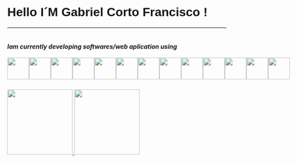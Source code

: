 <link href="https://fonts.googleapis.com/css?family=Poppins:100,200,300,400,500,600,700,800,900" rel="stylesheet">
<link rel="stylesheet" href="https://cdn.jsdelivr.net/gh/devicons/devicon@v2.15.1/devicon.min.css">
          
<h1 style="font-family:'Poppins', sans-serif;">Hello I´M Gabriel Corto Francisco !</h1>
<hr>



<div style="display:flex;">
  <main>
  <h5>Iam currently  developing softwares/web aplication using<br><br> 
  <div style="display:flex;">
  <img width="50px" height="50px" src="https://cdn.jsdelivr.net/gh/devicons/devicon/icons/html5/html5-original.svg" />
  <img width="50px" height="50px" src="https://cdn.jsdelivr.net/gh/devicons/devicon/icons/css3/css3-original.svg" />
  <img width="50px" height="50px" src="https://cdn.jsdelivr.net/gh/devicons/devicon/icons/javascript/javascript-original.svg" />
  <img width="50px" height="50px" src="https://cdn.jsdelivr.net/gh/devicons/devicon/icons/react/react-original-wordmark.svg" />
<img width="50px" height="50px" src="https://cdn.jsdelivr.net/gh/devicons/devicon/icons/typescript/typescript-original.svg" /> 
<img width="50px" height="50px" src="https://cdn.jsdelivr.net/gh/devicons/devicon/icons/tailwindcss/tailwindcss-original.svg" /> 
<img width="50px" height="50px" src="https://cdn.jsdelivr.net/gh/devicons/devicon/icons/git/git-original.svg" /> 
  <img width="50px" height="50px" src="https://cdn.jsdelivr.net/gh/devicons/devicon/icons/nodejs/nodejs-original.svg" />
  <img width="50px" height="50px" src="https://cdn.jsdelivr.net/gh/devicons/devicon/icons/nextjs/nextjs-original.svg" />
<img width="50px" height="50px" src="https://cdn.jsdelivr.net/gh/devicons/devicon/icons/docker/docker-original.svg" /> 
<img width="50px" height="50px" src="https://cdn.jsdelivr.net/gh/devicons/devicon/icons/postgresql/postgresql-original.svg" /> 
<img width="50px" height="50px" src="https://cdn.jsdelivr.net/gh/devicons/devicon/icons/mongodb/mongodb-original.svg" /> 
<img width="50px" height="50px" src="https://cdn.jsdelivr.net/gh/devicons/devicon/icons/express/express-original.svg" /> 
            
  </div>
  </h5>

  </div>
  </h5>
  </main>
<div style="display:flex; gap:3rem;">
  <a href="https://github.com/gabriel-corto">
  <img height="150em" src="https://github-readme-stats.vercel.app/api?username=gabriel-corto&show_icons=true&theme=dracula&include_all_commits=true&count_private=true"/>
  <img height="150em" src="https://github-readme-stats.vercel.app/api/top-langs/?username=gabriel-corto&layout=compact&langs_count=16&theme=dracula"/>
</div>






</div>


          
                     
            
